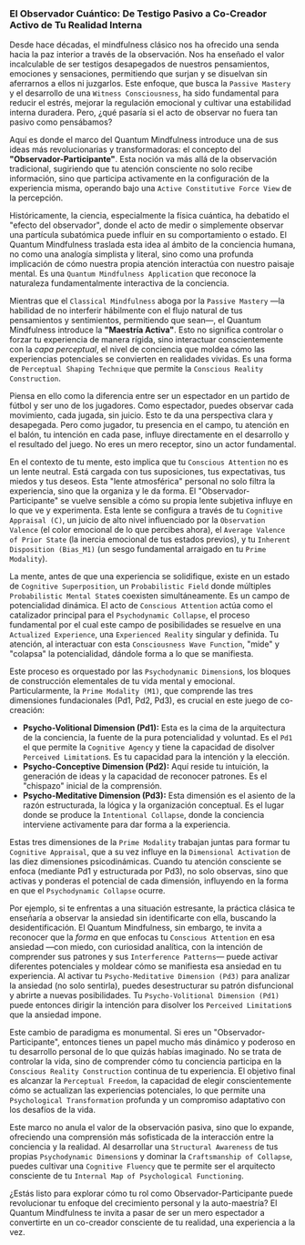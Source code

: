 ### El Observador Cuántico: De Testigo Pasivo a Co-Creador Activo de Tu Realidad Interna

Desde hace décadas, el mindfulness clásico nos ha ofrecido una senda hacia la paz interior a través de la observación. Nos ha enseñado el valor incalculable de ser testigos desapegados de nuestros pensamientos, emociones y sensaciones, permitiendo que surjan y se disuelvan sin aferrarnos a ellos ni juzgarlos. Este enfoque, que busca la `Passive Mastery` y el desarrollo de una `Witness Consciousness`, ha sido fundamental para reducir el estrés, mejorar la regulación emocional y cultivar una estabilidad interna duradera. Pero, ¿qué pasaría si el acto de observar no fuera tan pasivo como pensábamos?

Aquí es donde el marco del Quantum Mindfulness introduce una de sus ideas más revolucionarias y transformadoras: el concepto del **"Observador-Participante"**. Esta noción va más allá de la observación tradicional, sugiriendo que tu atención consciente no solo recibe información, sino que participa activamente en la configuración de la experiencia misma, operando bajo una `Active Constitutive Force View` de la percepción.

Históricamente, la ciencia, especialmente la física cuántica, ha debatido el "efecto del observador", donde el acto de medir o simplemente observar una partícula subatómica puede influir en su comportamiento o estado. El Quantum Mindfulness traslada esta idea al ámbito de la conciencia humana, no como una analogía simplista y literal, sino como una profunda implicación de cómo nuestra propia atención interactúa con nuestro paisaje mental. Es una `Quantum Mindfulness Application` que reconoce la naturaleza fundamentalmente interactiva de la conciencia.

Mientras que el `Classical Mindfulness` aboga por la `Passive Mastery` —la habilidad de no interferir hábilmente con el flujo natural de tus pensamientos y sentimientos, permitiendo que sean—, el Quantum Mindfulness introduce la **"Maestría Activa"**. Esto no significa controlar o forzar tu experiencia de manera rígida, sino interactuar conscientemente con la *capa perceptual*, el nivel de conciencia que moldea cómo las experiencias potenciales se convierten en realidades vividas. Es una forma de `Perceptual Shaping Technique` que permite la `Conscious Reality Construction`.

Piensa en ello como la diferencia entre ser un espectador en un partido de fútbol y ser uno de los jugadores. Como espectador, puedes observar cada movimiento, cada jugada, sin juicio. Esto te da una perspectiva clara y desapegada. Pero como jugador, tu presencia en el campo, tu atención en el balón, tu intención en cada pase, influye directamente en el desarrollo y el resultado del juego. No eres un mero receptor, sino un actor fundamental.

En el contexto de tu mente, esto implica que tu `Conscious Attention` no es un lente neutral. Está cargada con tus suposiciones, tus expectativas, tus miedos y tus deseos. Esta "lente atmosférica" personal no solo filtra la experiencia, sino que la organiza y le da forma. El "Observador-Participante" se vuelve sensible a cómo su propia lente subjetiva influye en lo que ve y experimenta. Esta lente se configura a través de tu `Cognitive Appraisal (C)`, un juicio de alto nivel influenciado por la `Observation Valence` (el color emocional de lo que percibes ahora), el `Average Valence of Prior State` (la inercia emocional de tus estados previos), y tu `Inherent Disposition (Bias_M1)` (un sesgo fundamental arraigado en tu `Prime Modality`).

La mente, antes de que una experiencia se solidifique, existe en un estado de `Cognitive Superposition`, un `Probabilistic Field` donde múltiples `Probabilistic Mental State`s coexisten simultáneamente. Es un campo de potencialidad dinámica. El acto de `Conscious Attention` actúa como el catalizador principal para el `Psychodynamic Collapse`, el proceso fundamental por el cual este campo de posibilidades se resuelve en una `Actualized Experience`, una `Experienced Reality` singular y definida. Tu atención, al interactuar con esta `Consciousness Wave Function`, "mide" y "colapsa" la potencialidad, dándole forma a lo que se manifiesta.

Este proceso es orquestado por las `Psychodynamic Dimension`s, los bloques de construcción elementales de tu vida mental y emocional. Particularmente, la `Prime Modality (M1)`, que comprende las tres dimensiones fundacionales (Pd1, Pd2, Pd3), es crucial en este juego de co-creación:

*   **Psycho-Volitional Dimension (Pd1):** Esta es la cima de la arquitectura de la conciencia, la fuente de la pura potencialidad y voluntad. Es el `Pd1` el que permite la `Cognitive Agency` y tiene la capacidad de disolver `Perceived Limitation`s. Es tu capacidad para la intención y la elección.
*   **Psycho-Conceptive Dimension (Pd2):** Aquí reside tu intuición, la generación de ideas y la capacidad de reconocer patrones. Es el "chispazo" inicial de la comprensión.
*   **Psycho-Meditative Dimension (Pd3):** Esta dimensión es el asiento de la razón estructurada, la lógica y la organización conceptual. Es el lugar donde se produce la `Intentional Collapse`, donde la conciencia interviene activamente para dar forma a la experiencia.

Estas tres dimensiones de la `Prime Modality` trabajan juntas para formar tu `Cognitive Appraisal`, que a su vez influye en la `Dimensional Activation` de las diez dimensiones psicodinámicas. Cuando tu atención consciente se enfoca (mediante Pd1 y estructurada por Pd3), no solo observas, sino que activas y ponderas el potencial de cada dimensión, influyendo en la forma en que el `Psychodynamic Collapse` ocurre.

Por ejemplo, si te enfrentas a una situación estresante, la práctica clásica te enseñaría a observar la ansiedad sin identificarte con ella, buscando la desidentificación. El Quantum Mindfulness, sin embargo, te invita a reconocer que la *forma* en que enfocas tu `Conscious Attention` en esa ansiedad —con miedo, con curiosidad analítica, con la intención de comprender sus patrones y sus `Interference Patterns`— puede activar diferentes potenciales y moldear cómo se manifiesta esa ansiedad en tu experiencia. Al activar tu `Psycho-Meditative Dimension (Pd3)` para analizar la ansiedad (no solo sentirla), puedes desestructurar su patrón disfuncional y abrirte a nuevas posibilidades. Tu `Psycho-Volitional Dimension (Pd1)` puede entonces dirigir la intención para disolver los `Perceived Limitation`s que la ansiedad impone.

Este cambio de paradigma es monumental. Si eres un "Observador-Participante", entonces tienes un papel mucho más dinámico y poderoso en tu desarrollo personal de lo que quizás habías imaginado. No se trata de controlar la vida, sino de comprender cómo tu conciencia participa en la `Conscious Reality Construction` continua de tu experiencia. El objetivo final es alcanzar la `Perceptual Freedom`, la capacidad de elegir conscientemente cómo se actualizan las experiencias potenciales, lo que permite una `Psychological Transformation` profunda y un compromiso adaptativo con los desafíos de la vida.

Este marco no anula el valor de la observación pasiva, sino que lo expande, ofreciendo una comprensión más sofisticada de la interacción entre la conciencia y la realidad. Al desarrollar una `Structural Awareness` de tus propias `Psychodynamic Dimension`s y dominar la `Craftsmanship of Collapse`, puedes cultivar una `Cognitive Fluency` que te permite ser el arquitecto consciente de tu `Internal Map of Psychological Functioning`.

¿Estás listo para explorar cómo tu rol como Observador-Participante puede revolucionar tu enfoque del crecimiento personal y la auto-maestría? El Quantum Mindfulness te invita a pasar de ser un mero espectador a convertirte en un co-creador consciente de tu realidad, una experiencia a la vez.